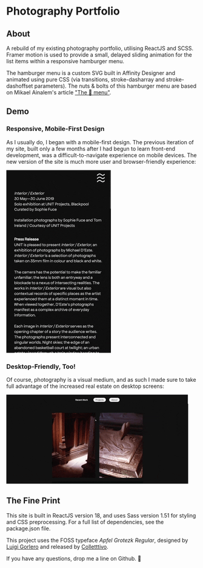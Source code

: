 # Photography Portfolio 

## About
A rebuild of my existing photography portfolio, utilising ReactJS and SCSS. Framer motion is used to provide a small, delayed sliding animation for the list items within a responsive hamburger menu. 

The hamburger menu is a custom SVG built in Affinity Designer and animated using pure CSS (via transitions, stroke-dasharray and stroke-dashoffset parameters). The nuts & bolts of this hamburger menu are based on Mikael Ainalem's article ["The 🍔 menu"](https://uxdesign.cc/the-menu-210bec7ad80c). 

## Demo 
### Responsive, Mobile-First Design
As I usually do, I began with a mobile-first design. The previous iteration of my site, built only a few months after I had begun to learn front-end development, was a difficult-to-navigate experience on mobile devices. The new version of the site is much more user and browser-friendly experience:

![Mobile Devices](/src/assets/readme%20gifs/mobileExample.gif)

### Desktop-Friendly, Too!
Of course, photography is a visual medium, and as such I made sure to take full advantage of the increased real estate on desktop screens:

![Desktop](/src/assets/readme%20gifs/desktopExample.gif)

## The Fine Print
This site is built in ReactJS version 18, and uses Sass version 1.51 for styling and CSS preprocessing. For a full list of dependencies, see the package.json file. 

This project uses the FOSS typeface _Apfel Grotezk Regular_, designed by [Luigi Gorlero](https://www.luigigorlero.com/) and released by [Colletttivo](http://collletttivo.it/). 

If you have any questions, drop me a line on Github. 💖